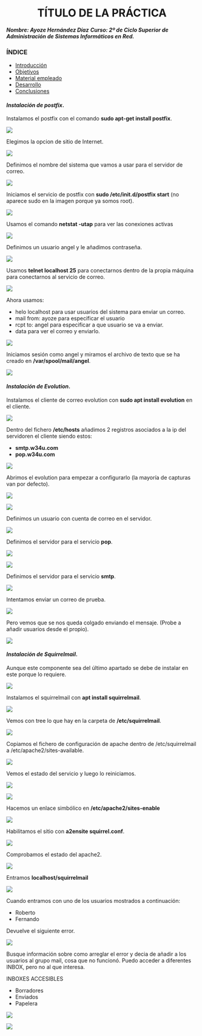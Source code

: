 
<center>

# TÍTULO DE LA PRÁCTICA


</center>

***Nombre: Ayoze Hernández Díaz***
***Curso: 2º de Ciclo Superior de Administración de Sistemas Informáticos en Red.***

### ÍNDICE

+ [Introducción](#id1)
+ [Objetivos](#id2)
+ [Material empleado](#id3)
+ [Desarrollo](#id4)
+ [Conclusiones](#id5)



#### ***Instalación de postfix***. <a name="id1"></a>

Instalamos el postfix con el comando **sudo apt-get install postfix**.

![](./img/1.postfix/001.png)

Elegimos la opcion de sitio de Internet.

![](./img/1.postfix/002.png)

Definimos el nombre del sistema que vamos a usar para el servidor de correo.

![](./img/1.postfix/003.png)

Iniciamos el servicio de postfix con **sudo /etc/init.d/postfix start** (no aparece sudo en la imagen porque ya somos root).

![](./img/1.postfix/004.png)

Usamos el comando **netstat -utap** para ver las conexiones activas

![](./img/1.postfix/006.png)

Definimos un usuario angel y le añadimos contraseña.

![](./img/1.postfix/009.png)

Usamos **telnet localhost 25** para conectarnos dentro de la propia máquina para conectarnos al servicio de correo.

![](./img/1.postfix/007.png)


Ahora usamos:
* helo localhost para usar usuarios del sistema para enviar un correo.
* mail from: ayoze para especificar el usuario
* rcpt to: angel para especificar a que usuario se va a enviar.
* data para ver el correo y enviarlo.

![](./img/1.postfix/008.png)

Iniciamos sesión como angel y miramos el archivo de texto que se ha creado en **/var/spool/mail/angel**.

![](./img/1.postfix/010.png)

#### ***Instalación de Evolution***. <a name="id2"></a>

Instalamos el cliente de correo evolution con **sudo apt install evolution** en el cliente.

![](./img/1.postfix/011.png)

Dentro del fichero **/etc/hosts** añadimos 2 registros asociados a la ip  del servidoren el cliente siendo estos:

* **smtp.w34u.com**
* **pop.w34u.com**

![](./img/1.postfix/012.png)

Abrimos el evolution para empezar a configurarlo (la mayoría de capturas van por defecto).

![](./img/2.evolution/013.png)

![](./img/2.evolution/014.png)

Definimos un usuario con cuenta de correo en el servidor.

![](./img/2.evolution/015.png)

Definimos el servidor para el servicio **pop**.

![](./img/2.evolution/016.png)

![](./img/2.evolution/017.png)

Definimos el servidor para el servicio **smtp**.

![](./img/2.evolution/018.png)

Intentamos enviar un correo de prueba.

![](./img/2.evolution/025.png)

Pero vemos que se nos queda colgado enviando el mensaje. (Probe a añadir usuarios desde el propio).

![](./img/2.evolution/026.png)

#### ***Instalación de Squirrelmail***. <a name="id3"></a>

Aunque este componente sea del último apartado se debe de instalar en este porque lo requiere.

![](./img/3.squirrelmail/027.png)

Instalamos el squirrelmail con **apt install squirrelmail**.

![](./img/3.squirrelmail/014.png)

Vemos con tree lo que hay en la carpeta de **/etc/squirrelmail**.

![](./img/3.squirrelmail/015.png)

Copiamos el fichero de configuración de apache dentro de /etc/squirrelmail a /etc/apache2/sites-available.

![](./img/3.squirrelmail/016.png)

Vemos el estado del servicio y luego lo reiniciamos.

![](./img/3.squirrelmail/017.png)



![](./img/3.squirrelmail/018.png)

Hacemos un enlace simbólico en **/etc/apache2/sites-enable**

![](./img/3.squirrelmail/019.png)

Habilitamos el sitio con **a2ensite squirrel.conf**.

![](./img/3.squirrelmail/020.png)

Comprobamos el estado del apache2.

![](./img/3.squirrelmail/021.png)

Entramos **localhost/squirrelmail**

![](./img/3.squirrelmail/022.png)

Cuando entramos con uno de los usuarios mostrados a continuación:

* Roberto
* Fernando

Devuelve el siguiente error.

![](./img/3.squirrelmail/028.png)

Busque información sobre como arreglar el error y decia de añadir a los usuarios al grupo mail, cosa que no funcionó. Puedo acceder a diferentes INBOX, pero no al que interesa.

INBOXES ACCESIBLES

* Borradores
* Enviados
* Papelera

![](./img/3.squirrelmail/026.png)

![](./img/3.squirrelmail/028.png)
